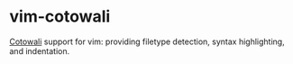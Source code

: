 # vim-cotowali

[Cotowali](https://github.com/cotowali/cotowali) support for vim: providing filetype detection, syntax highlighting, and indentation.
